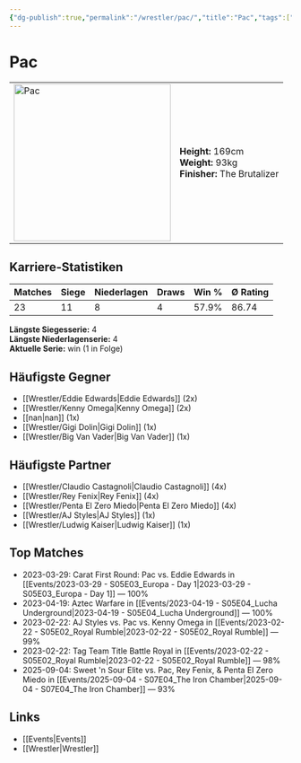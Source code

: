 ```yaml
---
{"dg-publish":true,"permalink":"/wrestler/pac/","title":"Pac","tags":["wrestler"],"noteIcon":""}
---
```



# Pac

<table>
        <tr>
        <td><img src="https://github.com/CptSpaulding1980/choke-slam-wrestling/releases/download/images/Pac.png" width="280" alt="Pac"></td>
        <td>
        <b>Height:</b> 169cm<br>
        <b>Weight:</b> 93kg<br>
        <b>Finisher:</b> The Brutalizer<br>
        </td>
        </tr>
        </table>
        
## Karriere-Statistiken

| Matches | Siege | Niederlagen | Draws | Win % | Ø Rating |
|---------|-------|-------------|-------|-------|-----------|
| 23 | 11 | 8 | 4 | 57.9% | 86.74 |

**Längste Siegesserie:** 4<br>**Längste Niederlagenserie:** 4<br>**Aktuelle Serie:** win (1 in Folge)


## Häufigste Gegner
- [[Wrestler/Eddie Edwards\|Eddie Edwards]] (2x)
- [[Wrestler/Kenny Omega\|Kenny Omega]] (2x)
- [[nan\|nan]] (1x)
- [[Wrestler/Gigi Dolin\|Gigi Dolin]] (1x)
- [[Wrestler/Big Van Vader\|Big Van Vader]] (1x)

## Häufigste Partner
- [[Wrestler/Claudio Castagnoli\|Claudio Castagnoli]] (4x)
- [[Wrestler/Rey Fenix\|Rey Fenix]] (4x)
- [[Wrestler/Penta El Zero Miedo\|Penta El Zero Miedo]] (4x)
- [[Wrestler/AJ Styles\|AJ Styles]] (1x)
- [[Wrestler/Ludwig Kaiser\|Ludwig Kaiser]] (1x)

## Top Matches
- 2023-03-29: Carat First Round: Pac vs. Eddie Edwards in [[Events/2023-03-29 - S05E03_Europa - Day 1\|2023-03-29 - S05E03_Europa - Day 1]] — 100%
- 2023-04-19: Aztec Warfare in [[Events/2023-04-19 - S05E04_Lucha Underground\|2023-04-19 - S05E04_Lucha Underground]] — 100%
- 2023-02-22: AJ Styles vs. Pac vs. Kenny Omega in [[Events/2023-02-22 - S05E02_Royal Rumble\|2023-02-22 - S05E02_Royal Rumble]] — 99%
- 2023-02-22: Tag Team Title Battle Royal in [[Events/2023-02-22 - S05E02_Royal Rumble\|2023-02-22 - S05E02_Royal Rumble]] — 98%
- 2025-09-04: Sweet 'n Sour Elite vs. Pac, Rey Fenix, & Penta El Zero Miedo in [[Events/2025-09-04 - S07E04_The Iron Chamber\|2025-09-04 - S07E04_The Iron Chamber]] — 93%

## Links
- [[Events\|Events]]
- [[Wrestler\|Wrestler]]
